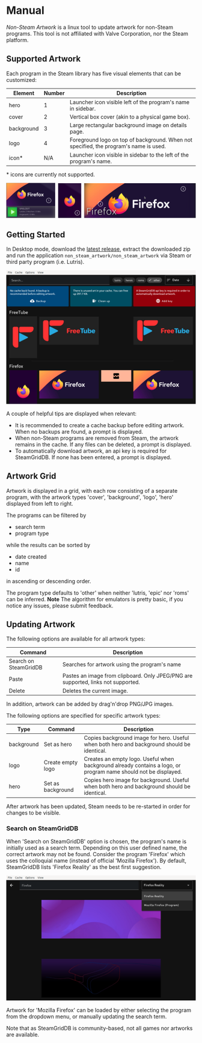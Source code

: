 # Manual

*Non-Steam Artwork* is a linux tool to update artwork for non-Steam programs. This tool is not affiliated with Valve Corporation, nor the Steam platform.

## Supported Artwork

Each program in the Steam library has five visual elements that can be customized:

| Element    | Number | Description                                                                           |
| ---------- | ------ | ------------------------------------------------------------------------------------- |
| hero       | 1      | Launcher icon visible left of the program's name in sidebar.                          |
| cover      | 2      | Vertical box cover (akin to a physical game box).                                     |
| background | 3      | Large rectangular background image on details page.                                   |
| logo       | 4      | Foreground logo on top of background. When not specified, the program's name is used. |
| icon*      | N/A    | Launcher icon visible in sidebar to the left of the program's name.                   |

\* icons are currently not supported.

![](https://raw.githubusercontent.com/defuncart/non_steam_artwork/main/docs/images/01.png)

## Getting Started

In Desktop mode, download the [latest release](https://github.com/defuncart/non_steam_artwork/releases/latest), extract the downloaded zip and run the application `non_steam_artwork/non_steam_artwork` via Steam or third party program (i.e. Lutris).

![](https://raw.githubusercontent.com/defuncart/non_steam_artwork/main/docs/images/02.png)

A couple of helpful tips are displayed when relevant:

- It is recommended to create a cache backup before editing artwork. When no backups are found, a prompt is displayed.
- When non-Steam programs are removed from Steam, the artwork remains in the cache. If any files can be deleted, a prompt is displayed.
- To automatically download artwork, an api key is required for SteamGridDB. If none has been entered, a prompt is displayed.

## Artwork Grid

Artwork is displayed in a grid, with each row consisting of a separate program, with the artwork types 'cover', 'background', 'logo', 'hero' displayed from left to right.

The programs can be filtered by
- search term
- program type

while the results can be sorted by
- date created
- name
- id

in ascending or descending order.

The program type defaults to 'other' when neither 'lutris, 'epic' nor 'roms' can be inferred. **Note** The algorithm for emulators is pretty basic, if you notice any issues, please submit feedback.

## Updating Artwork

The following options are available for all artwork types:

| Command               | Description                                                                       |
| --------------------- | --------------------------------------------------------------------------------- |
| Search on SteamGridDB | Searches for artwork using the program's name                                     |
| Paste                 | Pastes an image from clipboard. Only JPEG/PNG are supported, links not supported. |
| Delete                | Deletes the current image.                                                        |

In addition, artwork can be added by drag'n'drop PNG/JPG images.

The following options are specified for specific artwork types:

| Type       | Command           | Description                                                                                                     |
| ---------- | ----------------- | --------------------------------------------------------------------------------------------------------------- |
| background | Set as hero       | Copies background image for hero. Useful when both hero and background should be identical.                     |
| logo       | Create empty logo | Creates an empty logo. Useful when background already contains a logo, or program name should not be displayed. |
| hero       | Set as background | Copies hero image for background. Useful when both hero and background should be identical.                     |

After artwork has been updated, Steam needs to be re-started in order for changes to be visible.

### Search on SteamGridDB

When 'Search on SteamGridDB' option is chosen, the program's name is initially used as a search term. Depending on this user defined name, the correct artwork may not be found. Consider the program 'Firefox' which uses the colloquial name (instead of official 'Mozilla Firefox'). By default, SteamGridDB lists 'Firefox Reality' as the best first suggestion.

![](https://raw.githubusercontent.com/defuncart/non_steam_artwork/main/docs/images/03.png)

Artwork for 'Mozilla Firefox' can be loaded by either selecting the program from the dropdown menu, or manually updating the search term.

Note that as SteamGridDB is community-based, not all games nor artworks are available.
